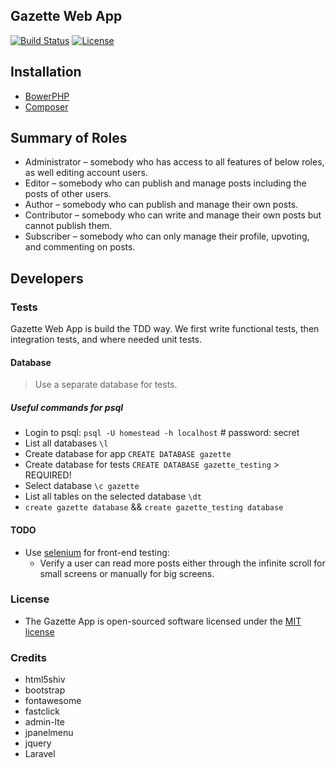 ## Gazette Web App  

[![Build Status](https://travis-ci.org/Hub-IT/gazette.svg?branch=master)](https://travis-ci.org/Hub-IT/gazette)
[![License](https://poser.pugx.org/laravel/framework/license.svg)](https://packagist.org/packages/laravel/framework)

## Installation
- [BowerPHP][bower_php_link]
- [Composer][composer_link]

## Summary of Roles
- Administrator – somebody who has access to all features of below roles, as well editing account users.
- Editor – somebody who can publish and manage posts including the posts of other users.
- Author – somebody who can publish and manage their own posts.
- Contributor – somebody who can write and manage their own posts but cannot publish them.
- Subscriber – somebody who can only manage their profile, upvoting, and commenting on posts.

## Developers
### Tests
Gazette Web App is build the TDD way. We first write functional tests, then integration tests, and where needed unit tests.
#### Database 
> Use a separate database for tests.  

##### Useful commands for psql
- Login to psql: `psql -U homestead -h localhost` # password: secret
- List all databases `\l`
- Create database for app `CREATE DATABASE gazette`
- Create database for tests `CREATE DATABASE gazette_testing` > REQUIRED!
- Select database `\c gazette`
- List all tables on the selected database `\dt`
- `create gazette database` && `create gazette_testing database`
#### TODO
- Use [selenium][selenium_link] for front-end testing:
	- Verify a user can read more posts either through the infinite scroll for small screens or manually for big screens.


### License
 - The Gazette App is open-sourced software licensed under the [MIT license](http://opensource.org/licenses/MIT)

### Credits
- html5shiv
- bootstrap
- fontawesome 
- fastclick 
- admin-lte
- jpanelmenu
- jquery
- Laravel

[bower_php_link]: https://github.com/Bee-Lab/bowerphp
[composer_link]: https://getcomposer.org/
[selenium_link]: http://www.seleniumhq.org/
